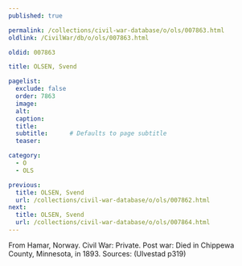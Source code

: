 ```yaml
---
published: true

permalink: /collections/civil-war-database/o/ols/007863.html
oldlink: /CivilWar/db/o/ols/007863.html

oldid: 007863

title: OLSEN, Svend

pagelist:
  exclude: false
  order: 7863
  image: 
  alt:
  caption:
  title:
  subtitle:      # Defaults to page subtitle
  teaser:

category: 
  - O 
  - OLS

previous:
  title: OLSEN, Svend
  url: /collections/civil-war-database/o/ols/007862.html  
next:
  title: OLSEN, Svend
  url: /collections/civil-war-database/o/ols/007864.html   
---
```

From Hamar, Norway. Civil War: Private. Post war: Died in Chippewa County, Minnesota, in 1893. Sources: (Ulvestad p319)